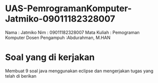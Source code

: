 # UAS-PemrogramanKomputer-Jatmiko-09011182328007
Nama            : Jatmiko
Nim             : 09011182328007
Mata Kuliah     : Pemograman Komputer
Dosen Pengampuh :Abdurahman, M.HAN
# Soal yang di kerjakan
Membuat 9 soal java menggunakan eclipse dan mengerjakan tugas yang telah di berikan

